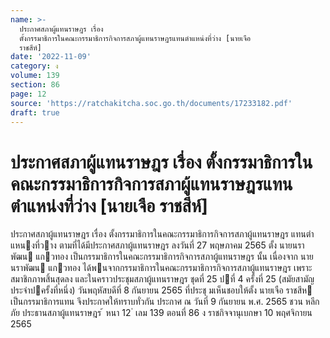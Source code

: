 ```yaml
---
name: >-
  ประกาศสภาผู้แทนราษฎร เรื่อง
  ตั้งกรรมาธิการในคณะกรรมาธิการกิจการสภาผู้แทนราษฎรแทนตำแหน่งที่ว่าง [นายเจือ
  ราชสีห์]
date: '2022-11-09'
category: ง
volume: 139
section: 86
page: 12
source: 'https://ratchakitcha.soc.go.th/documents/17233182.pdf'
draft: true
---
```


# ประกาศสภาผู้แทนราษฎร เรื่อง ตั้งกรรมาธิการในคณะกรรมาธิการกิจการสภาผู้แทนราษฎรแทนตำแหน่งที่ว่าง [นายเจือ ราชสีห์]

ประกาศสภาผู้แทนราษฎร เรื่อง ตั้งกรรมาธิการในคณะกรรมาธิการกิจการสภาผู้แทนราษฎร แทนตําแหนงที่วาง ตามที่ได้มีประกาศสภาผู้แทนราษฎร ลงวันที่ 27 พฤษภาคม 2565 ตั้ง นายนราพัฒน แกวทอง เป็นกรรมาธิการในคณะกรรมาธิการกิจการสภาผู้แทนราษฎร นั้น เนื่องจาก นายนราพัฒน แกวทอง ได้พนจากกรรมาธิการในคณะกรรมาธิการกิจการสภาผู้แทนราษฎร เพราะสมาชิกภาพสิ้นสุดลง และในคราวประชุมสภาผู้แทนราษฎร ชุดที่ 25 ปที่ 4 ครั้งที่ 25 (สมัยสามัญประจําปครั้งที่หนึ่ง) วันพฤหัสบดีที่ 8 กันยายน 2565 ที่ประชุ มเห็นชอบให้ตั้ง นายเจือ ราชสีห เป็นกรรมาธิการแทน จึงประกาศให้ทราบทั่วกัน ประกาศ ณ วันที่ 9 กันยายน พ.ศ. 2565 ชวน หลีกภัย ประธานสภาผู้แทนราษฎร ้ หนา 12 ่ เลม 139 ตอนที่ 86 ง ราชกิจจานุเบกษา 10 พฤศจิกายน 2565
